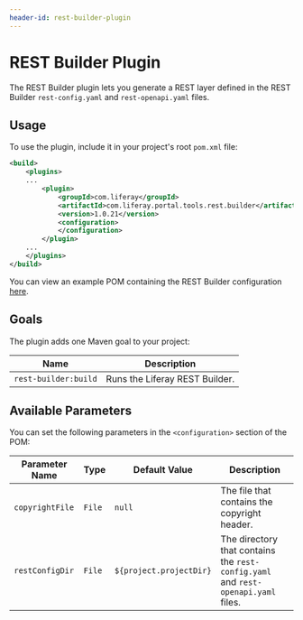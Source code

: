 ```yaml
---
header-id: rest-builder-plugin
---
```


# REST Builder Plugin

The REST Builder plugin lets you generate a REST layer defined in the REST
Builder `rest-config.yaml` and `rest-openapi.yaml` files.

## Usage

To use the plugin, include it in your project's root `pom.xml` file:

```xml
<build>
    <plugins>
    ...
        <plugin>
            <groupId>com.liferay</groupId>
            <artifactId>com.liferay.portal.tools.rest.builder</artifactId>
            <version>1.0.21</version>
            <configuration>
            </configuration>
        </plugin>
    ...
    </plugins>
</build>
```

You can view an example POM containing the REST Builder configuration
[here](https://github.com/liferay/liferay-portal/blob/master/modules/util/portal-tools-rest-builder/samples/pom.xml).

## Goals

The plugin adds one Maven goal to your project:

Name | Description
---- | -----------
`rest-builder:build` | Runs the Liferay REST Builder.

## Available Parameters

You can set the following parameters in the `<configuration>` section of the
POM:

Parameter Name | Type | Default Value | Description
------------- | ---- | ------------- | -----------
`copyrightFile` | `File` | `null` | The file that contains the copyright header.
`restConfigDir` | `File` | `${project.projectDir}` | The directory that contains the `rest-config.yaml` and `rest-openapi.yaml` files.
